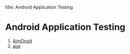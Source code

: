 title: Android Application Testing

# Android Application Testing

1. [AimDroid](https://icsnju.github.io/AimDroid-ICSME-2017/)
1. [ape](../../sata/)

